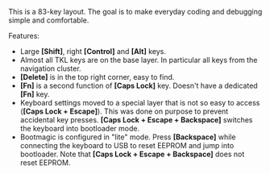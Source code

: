 This is a 83-key layout.
The goal is to make everyday coding and debugging simple and comfortable.

Features:

- Large **[Shift]**, right **[Control]** and **[Alt]** keys.
- Almost all TKL keys are on the base layer. In particular all keys from
  the navigation cluster.
- **[Delete]** is in the top right corner, easy to find.
- **[Fn]** is a second function of **[Caps Lock]** key. Doesn't have a dedicated **[Fn]** key.
- Keyboard settings moved to a special layer that is not so easy to access
  (**[Caps Lock + Escape]**). This was done on purpose to prevent accidental key
  presses. **[Caps Lock + Escape + Backspace]** switches the keyboard into
  bootloader mode.
- Bootmagic is configured in "lite" mode. Press **[Backspace]** while connecting
  the keyboard to USB to reset EEPROM and jump into bootloader.
  Note that **[Caps Lock + Escape + Backspace]** does not reset EEPROM.
